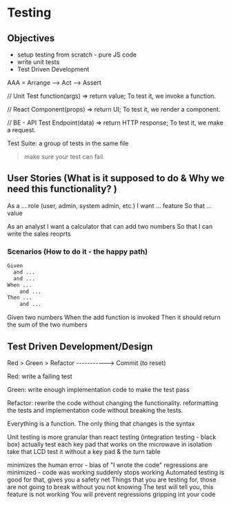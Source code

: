 # Testing

## Objectives

- setup testing from scratch - pure JS code
- write unit tests
- Test Driven Development

AAA = Arrange --> Act --> Assert

// Unit Test
function(args) => return value; To test it, we invoke a function. 

// React
Component(props) => return UI; To test it, we render a component.

// BE - API Test
Endpoint(data) => return HTTP response; To test it, we make a request.  

Test Suite: a group of tests in the same file

> make sure your test can fail. 


## User Stories (What is it supposed to do & Why we need this functionality? )

As a ... role (user, admin, system admin, etc.)
I want ... feature
So that ... value

As an analyst
I want a calculator that can add two numbers
So that I can write the sales reoprts

### Scenarios (How to do it - the happy path)

```txt
Given 
  and ...
  and ...
When ...
	and ...
Then ...
	and ...
```

Given two numbers
When the add function is invoked
Then it should return the sum of the two numbers

## Test Driven Development/Design

Red > Green > Refactor -----------> Commit (to reset)

Red: write a failing test

Green: write enough implementation code to make the test pass

Refactor: rewrite the code without changing the functionality. reformatting the tests and implementation code without breaking the tests. 












Everything is a function. The only thing that changes is the syntax

Unit testing is more granular than react testing (integration testing - black box)
actually test each key pad that works on the microwave in isolation
take that LCD test it without a key pad & the turn table

minimizes the human error - bias of "I wrote the code"
regressions are minimized - code was working suddenly stops working 
Automated testing is good for that, gives you a safety net
Things that you are testing for, those are not going to break without you not knowing 
The test will tell you, this feature is not working 
You will prevent regressions gripping int your code